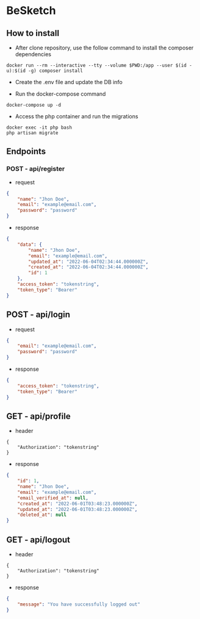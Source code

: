 # BeSketch

## How to install

- After clone repository, use the follow command to install the composer dependencies
~~~
docker run --rm --interactive --tty --volume $PWD:/app --user $(id -u):$(id -g) composer install
~~~

- Create the .env file and update the DB info

- Run the docker-compose command
~~~
docker-compose up -d
~~~
- Access the php container and run the migrations
~~~
docker exec -it php bash
php artisan migrate
~~~

## Endpoints

### POST - api/register
- request
~~~json
{
    "name": "Jhon Doe",
    "email": "example@email.com",
    "password": "password"
}
~~~

- response
~~~json
{
    "data": {
        "name": "Jhon Doe",
        "email": "example@email.com",
        "updated_at": "2022-06-04T02:34:44.000000Z",
        "created_at": "2022-06-04T02:34:44.000000Z",
        "id": 1
    },
    "access_token": "tokenstring",
    "token_type": "Bearer"
}
~~~

## POST - api/login
- request
~~~json
{
    "email": "example@email.com",
    "password": "password"
}
~~~

- response
~~~json
{
    "access_token": "tokenstring",
    "token_type": "Bearer"
}
~~~

## GET - api/profile
- header
~~~
{
    "Authorization": "tokenstring"
}
~~~

- response
~~~json
{
    "id": 1,
    "name": "Jhon Doe",
    "email": "example@email.com",
    "email_verified_at": null,
    "created_at": "2022-06-01T03:48:23.000000Z",
    "updated_at": "2022-06-01T03:48:23.000000Z",
    "deleted_at": null
}
~~~

## GET - api/logout
- header
~~~
{
    "Authorization": "tokenstring"
}
~~~

- response
~~~json
{
    "message": "You have successfully logged out"
}
~~~